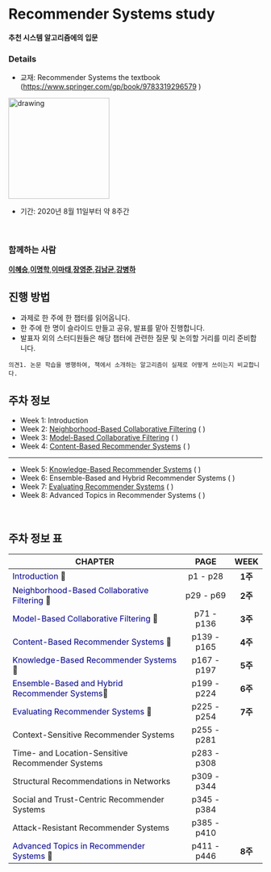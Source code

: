Recommender Systems study
=========================

**추천 시스템 알고리즘에의 입문**

### Details

-	교재: Recommender Systems the textbook (https://www.springer.com/gp/book/9783319296579 )<br/>

<img src="https://images-na.ssl-images-amazon.com/images/I/519oFk9BFOL._SX359_BO1,204,203,200_.jpg" alt="drawing" width="200"/>

-	기간: 2020년 8월 11일부터 약 8주간

<br/>

### 함께하는 사람

[**이혜승**](https://github.com/2hyes),[**이명학**](https://github.com/myeonghak),[**이마태**](https://github.com/sulmasulma),[**장영준**](https://github.com/Fintecuriosity11),[**김남균**](https://github.com/Namkyun-AUX),[**강병하**](https://github.com/laetokang) 
<br/>

진행 방법
---------

-	과제로 한 주에 한 챕터를 읽어옵니다.
-	한 주에 한 명이 슬라이드 만들고 공유, 발표를 맡아 진행합니다.
-	발표자 외의 스터디원들은 해당 챕터에 관련한 질문 및 논의할 거리를 미리 준비합니다.

`의견1. 논문 학습을 병행하여, 책에서 소개하는 알고리즘이 실제로 어떻게 쓰이는지 비교합니다.`

주차 정보
---------

-	Week 1: Introduction<br>
-	Week 2: [Neighborhood-Based Collaborative Filtering](https://medium.com/fnplus/neighbourhood-based-collaborative-filtering-4b7caedd2d11) ( )<br>
-	Week 3: [Model-Based Collaborative Filtering](https://www.researchgate.net/publication/321753015_Model-based_approach_for_Collaborative_Filtering) ( )<br>
-	Week 4: [Content-Based Recommender Systems](https://www.researchgate.net/publication/236895069_Content-Based_Recommendation_Systems) ( )

---

-	Week 5: [Knowledge-Based Recommender Systems](https://www.researchgate.net/publication/2378325_Knowledge-Based_Recommender_Systems) ( )<br>
-	Week 6: Ensemble-Based and Hybrid Recommender Systems ( )<br>
-	Week 7: [Evaluating Recommender Systems](https://medium.com/swlh/rank-aware-recsys-evaluation-metrics-5191bba16832) ( )<br>
-	Week 8: Advanced Topics in Recommender Systems ( )

<br/>

주차 정보 표
------------

| CHAPTER                                                                                      | PAGE        | WEEK    |
|----------------------------------------------------------------------------------------------|:-----------:|:-------:|
| <span style="color:darkblue">Introduction</span> :blue_book:                                 |  p1 - p28   | **1주** |
| <span style="color:darkblue">Neighborhood-Based Collaborative Filtering</span> :blue_book:   |  p29 - p69  | **2주** |
| <span style="color:darkblue">Model-Based Collaborative Filtering</span> :blue_book:          | p71 - p136  | **3주** |
| <span style="color:darkblue">Content-Based Recommender Systems</span> :blue_book:            | p139 - p165 | **4주** |
| <span style="color:darkblue">Knowledge-Based Recommender Systems</span> :blue_book:          | p167 - p197 | **5주** |
| <span style="color:darkblue">Ensemble-Based and Hybrid Recommender Systems</span>:blue_book: | p199 - p224 | **6주** |
| <span style="color:darkblue">Evaluating Recommender Systems</span> :blue_book:               | p225 - p254 | **7주** |
| Context-Sensitive Recommender Systems                                                        | p255 - p281 |         |
| Time- and Location-Sensitive Recommender Systems                                             | p283 - p308 |         |
| Structural Recommendations in Networks                                                       | p309 - p344 |         |
| Social and Trust-Centric Recommender Systems                                                 | p345 - p384 |         |
| Attack-Resistant Recommender Systems                                                         | p385 - p410 |         |
| <span style="color:darkblue">Advanced Topics in Recommender Systems</span> :blue_book:       | p411 - p446 | **8주** |

